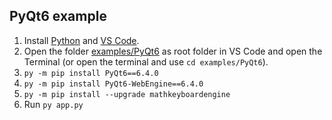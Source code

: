 ## PyQt6 example

1. Install [Python](https://www.python.org/downloads/) and [VS Code](https://code.visualstudio.com).
1. Open the folder [examples/PyQt6](https://github.com/MathKeyboardEngine/MathKeyboardEngine.Python/tree/main/examples/PyQt6) as root folder in VS Code and open the Terminal (or open the terminal and use `cd examples/PyQt6`).
1. `py -m pip install PyQt6==6.4.0`
1. `py -m pip install PyQt6-WebEngine==6.4.0`
1. `py -m pip install --upgrade mathkeyboardengine`
1. Run `py app.py`
